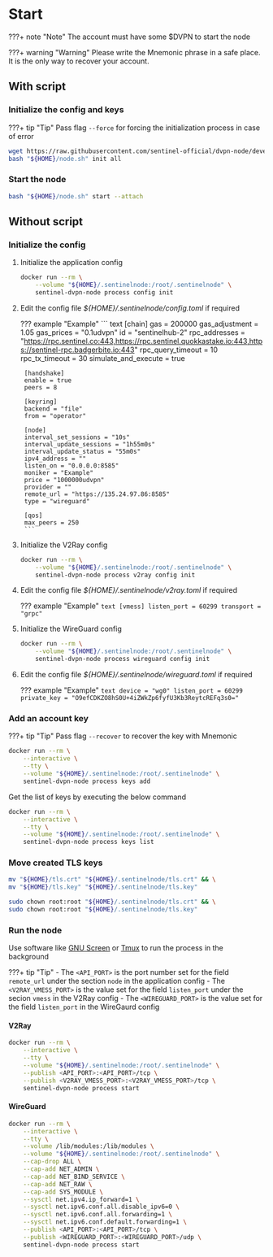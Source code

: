# Start

???+ note "Note"
    The account must have some $DVPN to start the node

???+ warning "Warning"
    Please write the Mnemonic phrase in a safe place. It is the only way to recover your account.

## With script

### Initialize the config and keys

???+ tip "Tip"
    Pass flag `--force` for forcing the initialization process in case of error

``` sh
wget https://raw.githubusercontent.com/sentinel-official/dvpn-node/development/scripts/runner.sh -O "${HOME}/node.sh" && \
bash "${HOME}/node.sh" init all
```

### Start the node

``` sh
bash "${HOME}/node.sh" start --attach
```

## Without script

### Initialize the config

1. Initialize the application config

    ``` sh
    docker run --rm \
        --volume "${HOME}/.sentinelnode:/root/.sentinelnode" \
        sentinel-dvpn-node process config init
    ```

2. Edit the config file _${HOME}/.sentinelnode/config.toml_ if required

    ??? example "Example"
        ``` text
        [chain]
        gas = 200000
        gas_adjustment = 1.05
        gas_prices = "0.1udvpn"
        id = "sentinelhub-2"
        rpc_addresses = "https://rpc.sentinel.co:443,https://rpc.sentinel.quokkastake.io:443,https://sentinel-rpc.badgerbite.io:443"
        rpc_query_timeout = 10
        rpc_tx_timeout = 30
        simulate_and_execute = true

        [handshake]
        enable = true
        peers = 8

        [keyring]
        backend = "file"
        from = "operator"

        [node]
        interval_set_sessions = "10s"
        interval_update_sessions = "1h55m0s"
        interval_update_status = "55m0s"
        ipv4_address = ""
        listen_on = "0.0.0.0:8585"
        moniker = "Example"
        price = "1000000udvpn"
        provider = ""
        remote_url = "https://135.24.97.86:8585"
        type = "wireguard"

        [qos]
        max_peers = 250
        ```

3. Initialize the V2Ray config

    ``` sh
    docker run --rm \
        --volume "${HOME}/.sentinelnode:/root/.sentinelnode" \
        sentinel-dvpn-node process v2ray config init
    ```

4. Edit the config file _${HOME}/.sentinelnode/v2ray.toml_ if required

    ??? example "Example"
        ``` text
        [vmess]
        listen_port = 60299
        transport = "grpc"
        ```

5. Initialize the WireGuard config

    ``` sh
    docker run --rm \
        --volume "${HOME}/.sentinelnode:/root/.sentinelnode" \
        sentinel-dvpn-node process wireguard config init
    ```

6. Edit the config file _${HOME}/.sentinelnode/wireguard.toml_ if required

    ??? example "Example"
        ``` text
        device = "wg0"
        listen_port = 60299
        private_key = "O9efCDKZO8hS0U+4iZWkZp6fyfU3Kb3ReytcREFq3s0="
        ```

### Add an account key

???+ tip "Tip"
    Pass flag `--recover` to recover the key with Mnemonic

``` sh
docker run --rm \
    --interactive \
    --tty \
    --volume "${HOME}/.sentinelnode:/root/.sentinelnode" \
    sentinel-dvpn-node process keys add
```

Get the list of keys by executing the below command

``` sh
docker run --rm \
    --interactive \
    --tty \
    --volume "${HOME}/.sentinelnode:/root/.sentinelnode" \
    sentinel-dvpn-node process keys list
```

### Move created TLS keys

``` sh
mv "${HOME}/tls.crt" "${HOME}/.sentinelnode/tls.crt" && \
mv "${HOME}/tls.key" "${HOME}/.sentinelnode/tls.key"

sudo chown root:root "${HOME}/.sentinelnode/tls.crt" && \
sudo chown root:root "${HOME}/.sentinelnode/tls.key"
```

### Run the node

Use software like [GNU Screen](https://www.gnu.org/software/screen "GNU Screen")
or [Tmux](https://github.com/tmux/tmux/wiki "Tmux") to run the process in the background

???+ tip "Tip"
    - The `<API_PORT>` is the port number set for the field `remote_url` under the section `node` in the application config
    - The `<V2RAY_VMESS_PORT>` is the value set for the field `listen_port` under the secion `vmess` in the V2Ray config
    - The `<WIREGUARD_PORT>` is the value set for the field `listen_port` in the WireGaurd config

#### V2Ray

``` sh
docker run --rm \
    --interactive \
    --tty \
    --volume "${HOME}/.sentinelnode:/root/.sentinelnode" \
    --publish <API_PORT>:<API_PORT>/tcp \
    --publish <V2RAY_VMESS_PORT>:<V2RAY_VMESS_PORT>/tcp \
    sentinel-dvpn-node process start
```

#### WireGuard

``` sh
docker run --rm \
    --interactive \
    --tty \
    --volume /lib/modules:/lib/modules \
    --volume "${HOME}/.sentinelnode:/root/.sentinelnode" \
    --cap-drop ALL \
    --cap-add NET_ADMIN \
    --cap-add NET_BIND_SERVICE \
    --cap-add NET_RAW \
    --cap-add SYS_MODULE \
    --sysctl net.ipv4.ip_forward=1 \
    --sysctl net.ipv6.conf.all.disable_ipv6=0 \
    --sysctl net.ipv6.conf.all.forwarding=1 \
    --sysctl net.ipv6.conf.default.forwarding=1 \
    --publish <API_PORT>:<API_PORT>/tcp \
    --publish <WIREGUARD_PORT>:<WIREGUARD_PORT>/udp \
    sentinel-dvpn-node process start
```

